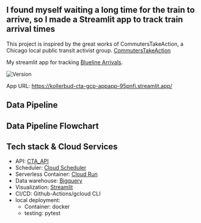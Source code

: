 ## I found myself waiting a long time for the train to arrive, so I made a Streamlit app to track train arrival times

This project is inspired by the great works of CommutersTakeAction, a Chicago local public transit activist group.
[CommutersTakeAction](https://linktr.ee/commuterstakeaction)

My streamlit app for tracking [Blueline Arrivals](https://kollerbud-cta-gcp-appapp-95pnfi.streamlit.app/).

<div>
    <img alt="Version" src="https://img.shields.io/badge/Project Number-1-orange.svg?cacheSeconds=2592000" />
</div>

App URL: <https://kollerbud-cta-gcp-appapp-95pnfi.streamlit.app/>

## Data Pipeline

## Data Pipeline Flowchart

## Tech stack & Cloud Services
* API: [CTA_API](https://www.transitchicago.com/developers/)
* Scheduler: [Cloud Scheduler](https://cloud.google.com/scheduler)
* Serverless Container: [Cloud Run](https://cloud.google.com/run)
* Data warehouse: [Bigquery](https://cloud.google.com/bigquery)
* Visualization: [Streamlit](https://docs.streamlit.io/)
* CI/CD: Github-Actions/gcloud CLI
* local deployment:
    * Container: docker
    * testing: pytest
